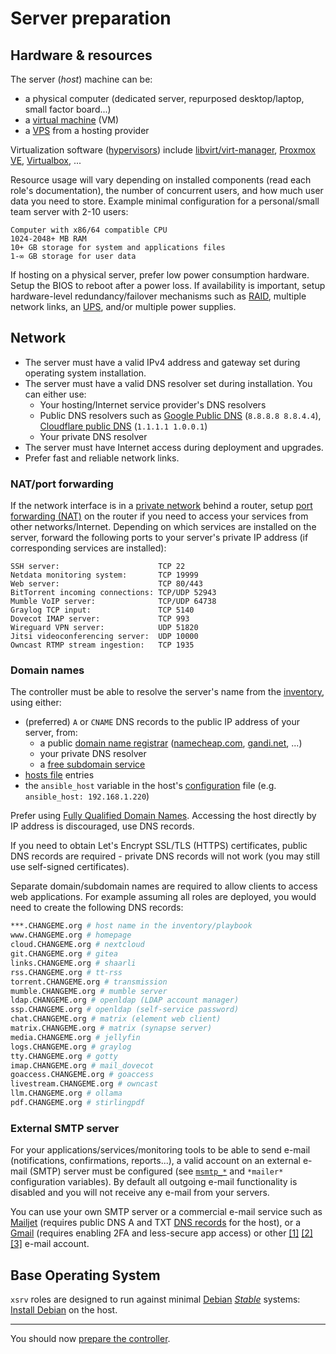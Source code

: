 # Server preparation

## Hardware & resources

The server (_host_) machine can be:
- a physical computer (dedicated server, repurposed desktop/laptop, small factor board...)
- a [virtual machine](https://en.wikipedia.org/wiki/Virtual_machine) (VM)
- a [VPS](https://en.wikipedia.org/wiki/Virtual_private_server) from a hosting provider

Virtualization software ([hypervisors](https://en.wikipedia.org/wiki/Hypervisor)) include [libvirt/virt-manager](../appendices/virt-manager.md), [Proxmox VE](https://en.wikipedia.org/wiki/Proxmox_Virtual_Environment), [Virtualbox](https://en.wikipedia.org/wiki/VirtualBox), ...

Resource usage will vary depending on installed components (read each role's documentation), the number of concurrent users, and how much user data you need to store. Example minimal configuration for a personal/small team server with 2-10 users:

```
Computer with x86/64 compatible CPU
1024-2048+ MB RAM
10+ GB storage for system and applications files
1-∞ GB storage for user data
```

If hosting on a physical server, prefer low power consumption hardware. Setup the BIOS to reboot after a power loss. If availability is important, setup hardware-level redundancy/failover mechanisms such as [RAID](https://en.wikipedia.org/wiki/RAID), multiple network links, an [UPS](https://en.wikipedia.org/wiki/Uninterruptible_power_supply), and/or multiple power supplies.


## Network

- The server must have a valid IPv4 address and gateway set during operating system installation.
- The server must have a valid DNS resolver set during installation. You can either use:
  - Your hosting/Internet service provider's DNS resolvers
  - Public DNS resolvers such as [Google Public DNS](https://en.wikipedia.org/wiki/Google_Public_DNS) (`8.8.8.8 8.8.4.4`), [Cloudflare public DNS](https://en.wikipedia.org/wiki/1.1.1.1) (`1.1.1.1 1.0.0.1`)
  - Your private DNS resolver
- The server must have Internet access during deployment and upgrades.
- Prefer fast and reliable network links.


### NAT/port forwarding

If the network interface is in a [private network](https://en.wikipedia.org/wiki/Private_network#Private_IPv4_addresses) behind a router, setup [port forwarding (NAT)](https://en.wikipedia.org/wiki/Port_forwarding) on the router if you need to access your services from other networks/Internet. Depending on which services are installed on the server, forward the following ports to your server's private IP address (if corresponding services are installed):

```
SSH server:                      TCP 22
Netdata monitoring system:       TCP 19999
Web server:                      TCP 80/443
BitTorrent incoming connections: TCP/UDP 52943
Mumble VoIP server:              TCP/UDP 64738
Graylog TCP input:               TCP 5140
Dovecot IMAP server:             TCP 993
Wireguard VPN server:            UDP 51820
Jitsi videoconferencing server:  UDP 10000
Owncast RTMP stream ingestion:   TCP 1935
```


### Domain names

The controller must be able to resolve the server's name from the [inventory](../usage.md), using either:

- (preferred) `A` or `CNAME` DNS records to the public IP address of your server, from:
  - a public [domain name registrar](https://en.wikipedia.org/wiki/Domain_name_registrar) ([namecheap.com](https://namecheap.com), [gandi.net](https://gandi.net), ...)
  - your private DNS resolver
  - a [free subdomain service](https://freedns.afraid.org/domain/registry/)
- [hosts file](https://en.wikipedia.org/wiki/Hosts_%28file%29) entries
- the `ansible_host` variable in the host's [configuration](usage.md) file (e.g. `ansible_host: 192.168.1.220`)

Prefer using [Fully Qualified Domain Names](https://en.wikipedia.org/wiki/Fully_qualified_domain_name). Accessing the host directly by IP address is discouraged, use DNS records.

If you need to obtain Let's Encrypt SSL/TLS (HTTPS) certificates, public DNS records are required - private DNS records will not work (you may still use self-signed certificates).

Separate domain/subdomain names are required to allow clients to access web applications. For example assuming all roles are deployed, you would need to create the following DNS records:

```bash
***.CHANGEME.org # host name in the inventory/playbook
www.CHANGEME.org # homepage
cloud.CHANGEME.org # nextcloud
git.CHANGEME.org # gitea
links.CHANGEME.org # shaarli
rss.CHANGEME.org # tt-rss
torrent.CHANGEME.org # transmission
mumble.CHANGEME.org # mumble server
ldap.CHANGEME.org # openldap (LDAP account manager)
ssp.CHANGEME.org # openldap (self-service password)
chat.CHANGEME.org # matrix (element web client)
matrix.CHANGEME.org # matrix (synapse server)
media.CHANGEME.org # jellyfin
logs.CHANGEME.org # graylog
tty.CHANGEME.org # gotty
imap.CHANGEME.org # mail_dovecot
goaccess.CHANGEME.org # goaccess
livestream.CHANGEME.org # owncast
llm.CHANGEME.org # ollama
pdf.CHANGEME.org # stirlingpdf
```

### External SMTP server

For your applications/services/monitoring tools to be able to send e-mail (notifications, confirmations, reports...), a valid account on an external e-mail (SMTP) server must be configured (see [`msmtp_*`](https://gitlab.com/nodiscc/xsrv/-/blob/master/roles/common/defaults/main.yml) and `*mailer*` configuration variables). By default all outgoing e-mail functionality is disabled and you will not receive any e-mail from your servers.

You can use your own SMTP server or a commercial e-mail service such as [Mailjet](https://www.mailjet.com/) (requires public DNS A and TXT [DNS records](#domain-names) for the host), or a [Gmail](https://caupo.ee/blog/2020/07/05/how-to-install-msmtp-to-debian-10-for-sending-emails-with-gmail/) (requires enabling 2FA and less-secure app access) or other [[1]](https://www.ovhcloud.com/en-ie/emails/) [[2]](https://posteo.de/en) [[3]](https://mailbox.org/en/services#tariffs) e-mail account.


## Base Operating System

`xsrv` roles are designed to run against minimal [Debian](https://www.debian.org/) [_Stable_](https://wiki.debian.org/DebianStable) systems: [Install Debian](../appendices/debian.md) on the host.

-------------------

You should now [prepare the controller](controller-preparation.md).
